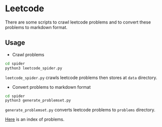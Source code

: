 # Leetcode

There are some scripts to crawl leetcode problems and to convert these problems to markdown format.

## Usage

- Crawl problems

```bash
cd spider
python3 leetcode_spider.py
```

`leetcode_spider.py` crawls leetcode problems then stores at `data` directory.

- Convert problems to markdown format

```bash
cd spider
python3 generate_problemset.py
```

`generate_problemset.py` converts leetcode problems to `problems` directory.

[Here](problems/README.md) is an index of problems.
